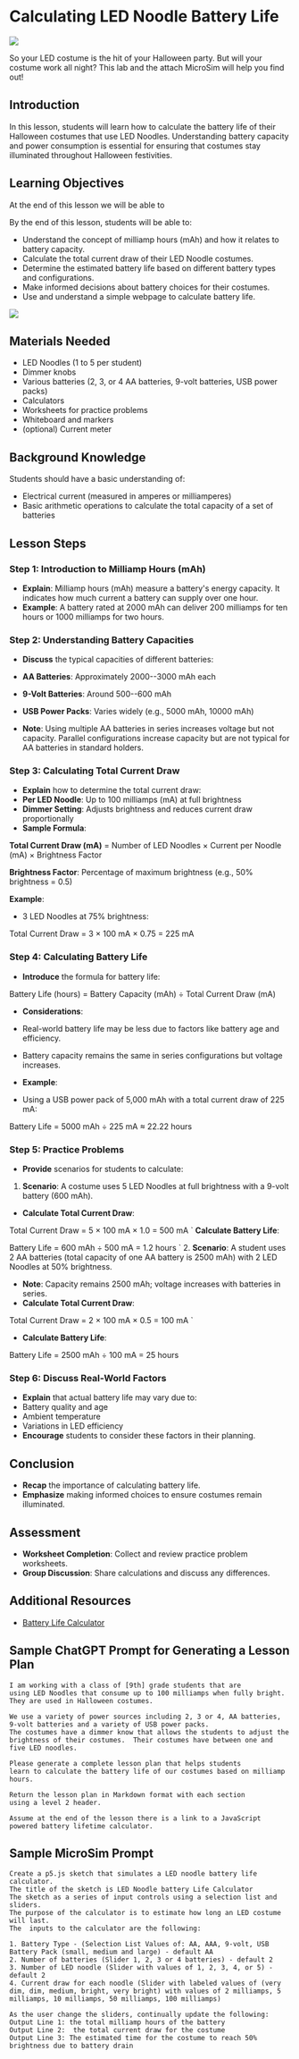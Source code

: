 # Calculating LED Noodle Battery Life

![](./necklace-at-party.png)

So your LED costume is the hit of your Halloween party.
But will your costume work all night?  This lab
and the attach MicroSim will help you find out!

## Introduction

In this lesson, students will learn how to calculate the battery life of their Halloween costumes that use LED Noodles. Understanding battery capacity and power consumption is essential for ensuring that costumes stay illuminated throughout Halloween festivities.

## Learning Objectives
At the end of this lesson we will be able to 

By the end of this lesson, students will be able to:

- Understand the concept of milliamp hours (mAh) and how it relates to battery capacity.
- Calculate the total current draw of their LED Noodle costumes.
- Determine the estimated battery life based on different battery types and configurations.
-  Make informed decisions about battery choices for their costumes.
- Use and understand a simple webpage to calculate battery life.

![](./battery-life-calculator.png)

## Materials Needed

-  LED Noodles (1 to 5 per student)
-  Dimmer knobs
-  Various batteries (2, 3, or 4 AA batteries, 9-volt batteries, USB power packs)
-  Calculators
-  Worksheets for practice problems
-  Whiteboard and markers
- (optional) Current meter

## Background Knowledge

Students should have a basic understanding of:

-  Electrical current (measured in amperes or milliamperes)
-  Basic arithmetic operations to calculate the total
capacity of a set of batteries

## Lesson Steps

### Step 1: Introduction to Milliamp Hours (mAh)

-   **Explain**: Milliamp hours (mAh) measure a battery's energy capacity. It indicates how much current a battery can supply over one hour.
-   **Example**: A battery rated at 2000 mAh can deliver 200 milliamps for ten hours or 1000 milliamps for two hours.

### Step 2: Understanding Battery Capacities

- **Discuss** the typical capacities of different batteries:

- **AA Batteries**: Approximately 2000--3000 mAh each
- **9-Volt Batteries**: Around 500--600 mAh
- **USB Power Packs**: Varies widely (e.g., 5000 mAh, 10000 mAh)
- **Note**: Using multiple AA batteries in series increases voltage but not capacity. Parallel configurations increase capacity but are not typical for AA batteries in standard holders.

### Step 3: Calculating Total Current Draw

- **Explain** how to determine the total current draw:
- **Per LED Noodle**: Up to 100 milliamps (mA) at full brightness
- **Dimmer Setting**: Adjusts brightness and reduces current draw proportionally
- **Sample Formula**:

**Total Current Draw (mA)** = Number of LED Noodles × Current per Noodle (mA) × Brightness Factor

**Brightness Factor**: Percentage of maximum brightness (e.g., 50% brightness = 0.5)

**Example**:

-  3 LED Noodles at 75% brightness:

Total Current Draw = 3 × 100 mA × 0.75 = 225 mA

### Step 4: Calculating Battery Life

-  **Introduce** the formula for battery life:

Battery Life (hours) = Battery Capacity (mAh) ÷ Total Current Draw (mA)

-   **Considerations**:
-   Real-world battery life may be less due to factors like battery age and efficiency.
-   Battery capacity remains the same in series configurations but voltage increases.

-  **Example**:

- Using a USB power pack of 5,000 mAh with a total current draw of 225 mA:

Battery Life = 5000 mAh ÷ 225 mA ≈ 22.22 hours

### Step 5: Practice Problems

-  **Provide** scenarios for students to calculate:

1.  **Scenario**: A costume uses 5 LED Noodles at full brightness with a 9-volt battery (600 mAh).

-   **Calculate Total Current Draw**:

Total Current Draw = 5 × 100 mA × 1.0 = 500 mA
            `
**Calculate Battery Life**:

Battery Life = 600 mAh ÷ 500 mA = 1.2 hours
            `
2.  **Scenario**: A student uses 2 AA batteries (total capacity of one AA battery is 2500 mAh) with 2 LED Noodles at 50% brightness.
- **Note**: Capacity remains 2500 mAh; voltage increases with batteries in series.
- **Calculate Total Current Draw**:

Total Current Draw = 2 × 100 mA × 0.5 = 100 mA
            `
- **Calculate Battery Life**:

Battery Life = 2500 mAh ÷ 100 mA = 25 hours

### Step 6: Discuss Real-World Factors

-  **Explain** that actual battery life may vary due to:
-   Battery quality and age
-   Ambient temperature
-   Variations in LED efficiency
-   **Encourage** students to consider these factors in their planning.

## Conclusion
-   **Recap** the importance of calculating battery life.
-   **Emphasize** making informed choices to ensure costumes remain illuminated.
## Assessment
-   **Worksheet Completion**: Collect and review practice problem worksheets.
-   **Group Discussion**: Share calculations and discuss any differences.

## Additional Resources

-   [Battery Life Calculator](https://editor.p5js.org/dmccreary/sketches/63ysLduDT)

## Sample ChatGPT Prompt for Generating a Lesson Plan

```linenums="0"
I am working with a class of [9th] grade students that are
using LED Noodles that consume up to 100 milliamps when fully bright.
They are used in Halloween costumes.

We use a variety of power sources including 2, 3 or 4, AA batteries,
9-volt batteries and a variety of USB power packs.
The costumes have a dimmer know that allows the students to adjust the brightness of their costumes.  Their costumes have between one and five LED noodles.

Please generate a complete lesson plan that helps students
learn to calculate the battery life of our costumes based on milliamp hours.

Return the lesson plan in Markdown format with each section
using a level 2 header.

Assume at the end of the lesson there is a link to a JavaScript powered battery lifetime calculator.
```

## Sample MicroSim Prompt

```linenums="0"
Create a p5.js sketch that simulates a LED noodle battery life calculator.
The title of the sketch is LED Noodle battery Life Calculator
The sketch as a series of input controls using a selection list and sliders.
The purpose of the calculator is to estimate how long an LED costume will last.
The  inputs to the calculator are the following:

1. Battery Type - (Selection List Values of: AA, AAA, 9-volt, USB Battery Pack (small, medium and large) - default AA
2. Number of batteries (Slider 1, 2, 3 or 4 batteries) - default 2
3. Number of LED noodle (Slider with values of 1, 2, 3, 4, or 5) - default 2
4. Current draw for each noodle (Slider with labeled values of (very dim, dim, medium, bright, very bright) with values of 2 milliamps, 5 milliamps, 10 milliamps, 50 milliamps, 100 milliamps)

As the user change the sliders, continually update the following:
Output Line 1: the total milliamp hours of the battery
Output Line 2:  the total current draw for the costume
Output Line 3: The estimated time for the costume to reach 50% brightness due to battery drain
```